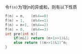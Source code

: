 令`f(n)`为1到n的异或和，则有以下性质
```cpp
f(n) = n,   (n%4==0)
f(n) = 1,   (n%4==1)
f(n) = n+1, (n%4==2)
f(n) = 0,   (n%4==3)
int pre(int n){
	if(n&1) return (n+1>>1)&1;
	else return ((n>>1)&1)^n;
}
```